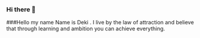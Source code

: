 ### Hi there 👋
###Hello my name Name is Deki . I live by the law of attraction and believe that through learning and ambition you can achieve everything.
